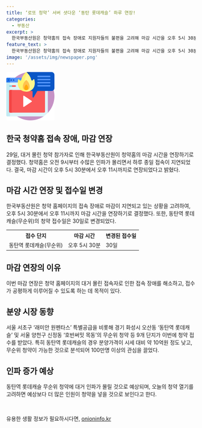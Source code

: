 ```yaml
---
title: ‘로또 청약’ 서버 셧다운 ‘동탄 롯데캐슬’ 하루 연장!
categories:
  - 부동산
excerpt: >
  한국부동산원은 청약홈의 접속 장애로 지원자들의 불편을 고려해 마감 시간을 오후 5시 30분에서 오후 11시까지 연장하였다. 인기 있는 동탄역 롯데캐슬(무순위)의 청약 접수일도 30일로 변경되었다. 수많은 인파로 인해 청약홈은 하루 종일 접속 지연 현상을 겪었는데, 이는 동탄역 롯데캐슬의 무순위 청약에 많은 관심이 집중되었기 때문으로 분석되고 있다. 1가구 당 4억8200만원으로 저렴한 분양가격과 무주택자의 입장에서도 가능한 접수 자격으로, 많은 사람들이 이번 청약에 관심을 갖고 있다. #청약홈 #동탄역롯데캐슬 #마감연장
feature_text: >
  한국부동산원은 청약홈의 접속 장애로 지원자들의 불편을 고려해 마감 시간을 오후 5시 30분에서 오후 11시까지 연장하였다. 인기 있는 동탄역 롯데캐슬(무순위)의 청약 접수일도 30일로 변경되었다. 수많은 인파로 인해 청약홈은 하루 종일 접속 지연 현상을 겪었는데, 이는 동탄역 롯데캐슬의 무순위 청약에 많은 관심이 집중되었기 때문으로 분석되고 있다. 1가구 당 4억8200만원으로 저렴한 분양가격과 무주택자의 입장에서도 가능한 접수 자격으로, 많은 사람들이 이번 청약에 관심을 갖고 있다. #청약홈 #동탄역롯데캐슬 #마감연장
image: '/assets/img/newspaper.png'
---
```


<p><img src="/assets/img/news.png" alt="rentncar 속보" /></p>

<h2>한국 청약홈 접속 장애, 마감 연장</h2>

<p data-ke-size="size16">29일, 대거 몰린 청약 참가자로 인해 한국부동산원이 청약홈의 마감 시간을 연장하기로 결정했다. 청약홈은 오전 9시부터 수많은 인파가 몰리면서 하루 종일 접속이 지연되었다. 결국, 마감 시간이 오후 5시 30분에서 오후 11시까지로 연장되었다고 밝혔다.</p>

<h2>마감 시간 연장 및 접수일 변경</h2>

<p data-ke-size="size16">한국부동산원은 청약 홈페이지의 접속 장애로 마감이 지연되고 있는 상황을 고려하여, 오후 5시 30분에서 오후 11시까지 마감 시간을 연장하기로 결정했다. 또한, 동탄역 롯데캐슬(무순위)의 청약 접수일은 30일로 변경되었다.</p>

<table>
    <tr>
    <th>접수 단지</th>
    <th>마감 시간</th>
    <th>변경된 접수일</th>
  </tr>
    <tr>
    <td>동탄역 롯데캐슬(무순위)</td>
    <td>오후 5시 30분</td>
    <td>30일</td>
  </tr>
</table>

<h2>마감 연장의 이유</h2>

<p data-ke-size="size16">이번 마감 연장은 청약 홈페이지의 대거 몰린 접속자로 인한 접속 장애를 해소하고, 접수가 공평하게 이루어질 수 있도록 하는 데 목적이 있다.</p>

<h2>분양 시장 동향</h2>

<p data-ke-size="size16">서울 서초구 ‘래미안 원펜타스’ 특별공급을 비롯해 경기 화성시 오산동 ‘동탄역 롯데캐슬’ 및 서울 양천구 신정동 ‘호반써밋 목동’의 무순위 청약 등 9개 단지가 이번에 청약 접수를 받았다. 특히 동탄역 롯데캐슬의 경우 분양가격이 시세 대비 약 10억원 정도 낮고, 무순위 청약이 가능한 것으로 분석되어 100만명 이상의 관심을 끌었다.</p>

<h2>인파 증가 예상</h2>

<p data-ke-size="size16">동탄역 롯데캐슬 무순위 청약에 대거 인파가 몰릴 것으로 예상되며, 오늘의 청약 열기를 고려하면 예상보다 더 많은 인원이 청약을 넣을 것으로 보인다고 한다.</p>

<p data-ke-size="size16">&nbsp;</p>
유용한 생활 정보가 필요하시다면, <a href="https://onioninfo.kr" rel="dofollow">onioninfo.kr</a>


